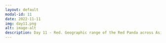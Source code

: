 ```yaml
---
layout: default
modal-id: 11
date: 2022-11-11
img: day11.png
alt: image-alt
description: Day 11 - Red. Geographic range of the Red Panda across Asia (map recreated from Beck Osterland).
---
```

